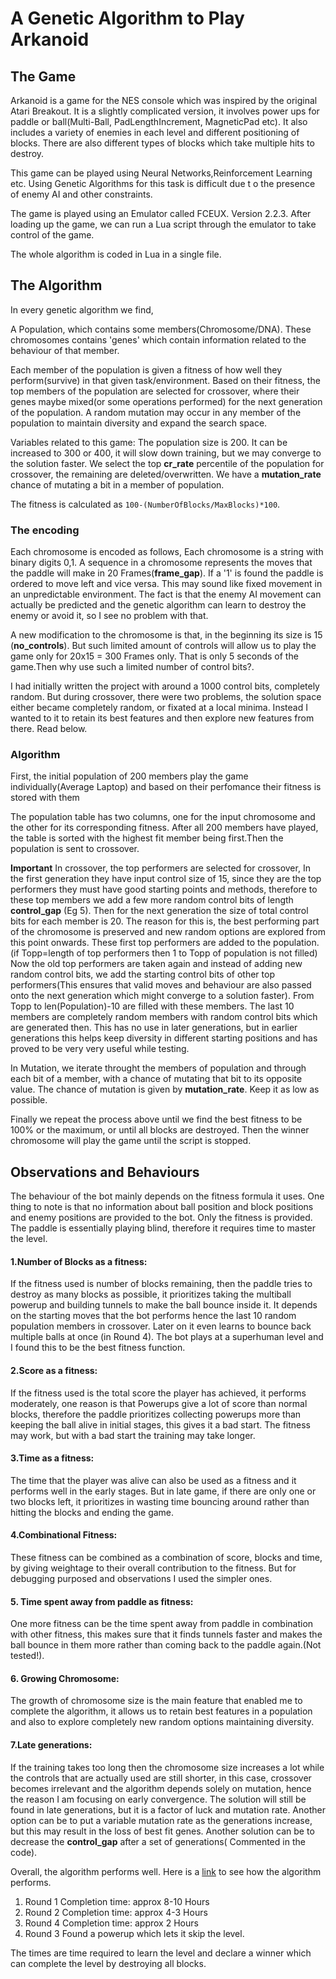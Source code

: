 # A Genetic Algorithm to Play Arkanoid

## The Game
Arkanoid is a game for the NES console which was inspired by the original Atari Breakout. It is a slightly complicated version, it involves power ups for paddle or ball(Multi-Ball, PadLengthIncrement, MagneticPad etc). It also includes a variety of enemies in each level and different positioning of blocks. There are also different types of blocks which take multiple hits to destroy.

This game can be played using Neural Networks,Reinforcement Learning etc. Using Genetic Algorithms for this task is difficult due t o the presence of enemy AI and other constraints.

The game is played using an Emulator called FCEUX. Version 2.2.3. After loading up the game, we can run a Lua script through the emulator to take control of the game.

The whole algorithm is coded in Lua in a single file.

## The Algorithm
In every genetic algorithm we find,

A Population, which contains some members(Chromosome/DNA). These chromosomes contains 'genes' which contain information related to the behaviour of that member.

Each member of the population is given a fitness of how well they perform(survive) in that given task/environment. Based on their fitness, the top members of the population are selected for crossover, where their genes maybe mixed(or some operations performed) for the next generation of the population.
A random mutation may occur in any member of the population to maintain diversity and expand the search space.

Variables related to this game:
The population size is 200. It can be increased to 300 or 400, it will slow down training, but we may converge to the solution faster.
We select the top **cr_rate** percentile of the population for crossover, the remaining are deleted/overwritten.
We have a **mutation_rate** chance of mutating a bit in a member of population.

The fitness is calculated as `100-(NumberOfBlocks/MaxBlocks)*100`.

### The encoding
Each chromosome is encoded as follows,
Each chromosome is a string with binary digits 0,1.
A sequence in a chromosome represents the moves that the paddle will make in 20 Frames(**frame_gap**).
If a '1' is found the paddle is ordered to move left and vice versa.
This may sound like fixed movement in an unpredictable environment. The fact is that the enemy AI movement can actually be predicted and the genetic algorithm can learn to destroy the enemy or avoid it, so I see no problem with that.

A new modification to the chromosome is that, in the beginning its size is 15 (**no_controls**). But such limited amount of controls will allow us to play the game only for 20x15 = 300 Frames only. That is only 5 seconds of the game.Then why use such a limited number of control bits?.

I had initially written the project with around a 1000 control bits, completely random. But during crossover, there were two problems, the solution space either became completely random, or fixated at a local minima.
Instead I wanted to it to retain its best features and then explore new features from there. Read below.

### Algorithm
First, the initial population of 200 members play the game individually(Average Laptop) and based on their perfomance their fitness is stored with them

The population table has two columns, one for the input chromosome and the other for its corresponding fitness.
After all 200 members have played, the table is sorted with the highest fit member being first.Then the population is sent to crossover.

**Important**
In crossover, the top performers are selected for crossover, In the first generation they have input control size of 15, since they are the top performers they must have good starting points and methods, therefore to these top members we add a few more random control bits of length **control_gap** (Eg 5). Then for the next generation the size of total control bits for each member is 20. The reason for this is, the best performing part of the chromosome is preserved and new random options are explored from this point onwards.
These first top performers are added to the population. (if Topp=length of top performers then 1 to Topp of population is not filled)
Now the old top performers are taken again and instead of adding new random control bits, we add the starting control bits of other top performers(This ensures that valid moves and behaviour are also passed onto the next generation which might converge to a solution faster). From Topp to len(Population)-10 are filled with these members.
The last 10 members are completely random members with random control bits which are generated then. This has no use in later generations, but in earlier generations this helps keep diversity in different starting positions and has proved to be very very useful while testing.

In Mutation, we iterate throught the members of population and through each bit of a member, with a chance of mutating that bit to its opposite value. The chance of mutation is given by **mutation_rate**. Keep it as low as possible.

Finally we repeat the process above until we find the best fitness to be 100% or the maximum, or until all blocks are destroyed.
Then the winner chromosome will play the game until the script is stopped.

## Observations and Behaviours

The behaviour of the bot mainly depends on the fitness formula it uses. One thing to note is that no information about ball position and block positions and enemy positions are provided to the bot. Only the fitness is provided. The paddle is essentially playing blind, therefore it requires time to master the level.

#### 1.Number of Blocks as a fitness:
 If the fitness used is number of blocks remaining, then the paddle tries to destroy as many blocks as possible, it prioritizes taking the multiball powerup and building tunnels to make the ball bounce inside it. It depends on the starting moves that the bot performs hence the last 10 random population members in crossover. Later on it even learns to bounce back multiple balls at once (in Round 4). The bot plays at a superhuman level and I found this to be the best fitness function.
 
#### 2.Score as a fitness:
  If the fitness used is the total score the player has achieved, it performs moderately, one reason is that Powerups give a lot of score than normal blocks, therefore the paddle prioritizes collecting powerups more than keeping the ball alive in initial stages, this gives it a bad start. The fitness may work, but with a bad start the training may take longer.
  
#### 3.Time as a fitness:
   The time that the player was alive can also be used as a fitness and it performs well in the early stages. But in late game, if there are only one or two blocks left, it prioritizes in wasting time bouncing around rather than hitting the blocks and ending the game.
   
#### 4.Combinational Fitness:
  These fitness can be combined as a combination of score, blocks and time, by giving weightage to their overall contribution to the fitness. But for debugging purposed and observations I used the simpler ones.

#### 5. Time spent away from paddle as fitness:
 One more fitness can be the time spent away from paddle in combination with other fitness, this makes sure that it finds tunnels faster and makes the ball bounce in them more rather than coming back to the paddle again.(Not tested!).
 
#### 6. Growing Chromosome:
 The growth of chromosome size is the main feature that enabled me to complete the algorithm, it allows us to retain best features in a population and also to explore completely new random options maintaining diversity.
 
#### 7.Late generations:
 If the training takes too long then the chromosome size increases a lot while the controls that are actually used are still shorter, in this case, crossover becomes irrelevant and the algorithm depends solely on mutation, hence the reason I am focusing on early convergence. The solution will still be found in late generations, but it is a factor of luck and mutation rate.
Another option can be to put a variable mutation rate as the generations increase, but this may result in the loss of best fit genes. Another solution can be to decrease the **control_gap** after a set of generations( Commented in the code).


Overall, the algorithm performs well. Here is a [link](https://www.youtube.com/watch?v=Y21n9ZZDFyQ) to see how the algorithm performs.


 1. Round 1 Completion time: approx 8-10 Hours
 2. Round 2 Completion time: approx 4-3 Hours
 3. Round 4 Completion time: approx 2 Hours
 4. Round 3 Found a powerup which lets it skip the level.

The times are time required to learn the level and declare a winner which can complete the level by destroying all blocks.
 
